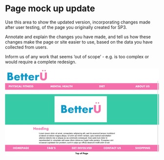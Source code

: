 # Page mock up update

Use this area to show the updated version, incorporating changes made after user testing, of the page you originally created for SP3.

Annotate and explain the changes you have made, and tell us how these changes make the page or site easier to use, based on the data you have collected from users.

Inform us of any work that seems ‘out of scope’ - e.g. is too complex or would require a complete redesign.

<img src="sp4-media/FinalMockupV1.jpg" alt="Team members" width="1000">
